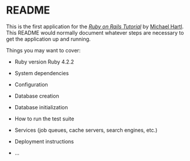 # README
This is the first application for the
[*Ruby on Rails Tutorial*](http://railstutorial.org/)
by [Michael Hartl](http://michaelhartl.com/).
This README would normally document whatever steps are necessary to get the
application up and running.

Things you may want to cover:

* Ruby version
	Ruby 4.2.2
* System dependencies

* Configuration

* Database creation

* Database initialization

* How to run the test suite

* Services (job queues, cache servers, search engines, etc.)

* Deployment instructions

* ...
